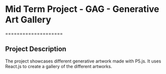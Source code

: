 # Mid Term Project - GAG - Generative Art Gallery

====================

## Project Description
The project showcases different generative artwork made with P5.js. It uses React.js to create a gallery of the different artworks.  